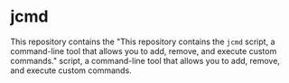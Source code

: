 # jcmd
This repository contains the "This repository contains the `jcmd` script, a command-line tool that allows you to add, remove, and execute custom commands." script, a command-line tool that allows you to add, remove, and execute custom commands.
